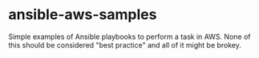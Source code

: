 # ansible-aws-samples
Simple examples of Ansible playbooks to perform a task in AWS. None of this should be considered "best practice" and all of it might be brokey.
